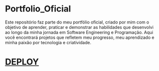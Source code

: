 # Portfolio_Oficial
Este repositório faz parte do meu portfólio oficial, criado por mim com o objetivo de aprender, praticar e demonstrar as habilidades que desenvolvi ao longo da minha jornada em Software Engineering e Programação. Aqui você encontrará projetos que refletem meu progresso, meu aprendizado e minha paixão por tecnologia e criatividade.

# [DEPLOY](https://portfolio-oficial-weld.vercel.app/#)
